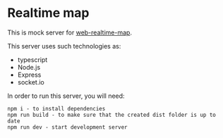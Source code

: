 # Realtime map

This is mock server for [web-realtime-map]([https://pages.github.com/](https://github.com/IhorZaiets/web-realtime-map)).

This server uses such technologies as:
- typescript
- Node.js
- Express
- socket.io

In order to run this server, you will need:
```
npm i - to install dependencies
npm run build - to make sure that the created dist folder is up to date
npm run dev - start development server
```
